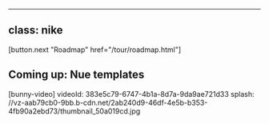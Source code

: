 
---
class: nike
---

[button.next "Roadmap" href="/tour/roadmap.html"]

## Coming up: Nue templates

[bunny-video]
  videoId: 383e5c79-6747-4b1a-8d7a-9da9ae721d33
  splash: //vz-aab79cb0-9bb.b-cdn.net/2ab240d9-46df-4e5b-b353-4fb90a2ebd73/thumbnail_50a019cd.jpg


